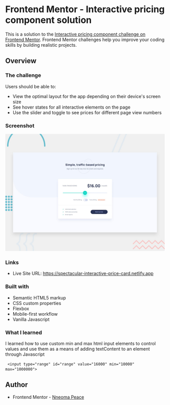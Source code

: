 # Frontend Mentor - Interactive pricing component solution

This is a solution to the [Interactive pricing component challenge on Frontend Mentor](https://www.frontendmentor.io/challenges/interactive-pricing-component-t0m8PIyY8). Frontend Mentor challenges help you improve your coding skills by building realistic projects.

## Overview

### The challenge

Users should be able to:

- View the optimal layout for the app depending on their device's screen size
- See hover states for all interactive elements on the page
- Use the slider and toggle to see prices for different page view numbers

### Screenshot

![Design preview for the Interactive pricing component coding challenge](./design/desktop-preview.jpg)

### Links

- Live Site URL: https://spectacular-interactive-price-card.netlify.app

### Built with

- Semantic HTML5 markup
- CSS custom properties
- Flexbox
- Mobile-first workflow
- Vanilla Javascript

### What I learned

I learned how to use custom min and max html input elements to control values and use them as a means of adding textContent to an element through Javascript

```
 <input type="range" id="range" value="16000" min="10000" max="1000000">
```

## Author

- Frontend Mentor - [Nneoma Peace](https://www.frontendmentor.io/profile/SatellitePeace)
